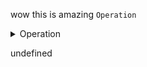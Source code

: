 

wow this is amazing `Operation`


<details>
  
  <summary>Operation</summary>
  
  
Model for `typerepo` operations. Stored in `package.json` in every package (compatible with regular npm package.json data structure). An `Operation` is a NPM Package that applies the `typerepo` convention.

TODO: add a validation to package.json files for the whole project, to ensure i can apply `fs-orm` convention
  
  </details>
  


undefined

